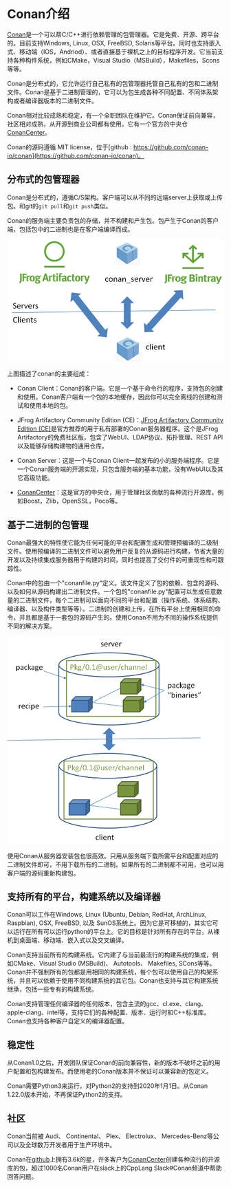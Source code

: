# Conan介绍

[Conan](https://docs.conan.io/en/latest/introduction.html)是一个可以帮C/C++进行依赖管理的包管理器。它是免费、开源、跨平台的。目前支持Windows, Linux, OSX, FreeBSD, Solaris等平台。同时也支持嵌入式、移动端（IOS，Andriod）、或者直接基于裸机之上的目标程序开发。它当前支持各种构件系统，例如CMake，Visual Studio（MSBuild），Makefiles，Scons等等。

Conan是分布式的，它允许运行自己私有的包管理器托管自己私有的包和二进制文件。Conan是基于二进制管理的，它可以为包生成各种不同配置、不同体系架构或者编译器版本的二进制文件。

Conan相对比较成熟和稳定，有一个全职团队在维护它。Conan保证前向兼容，社区相对成熟，从开源到商业公司都有使用。它有一个官方的中央仓 [ConanCenter](https://conan.io/center/)。

Conan的源码遵循 MIT license，位于[github : https://github.com/conan-io/conan](https://github.com/conan-io/conan)。

## 分布式的包管理器

Conan是分布式的，遵循C/S架构。客户端可以从不同的远端server上获取或上传包。和git的`git pull`和`git push`类似。

Conan的服务端主要负责包的存储，并不构建和产生包。包产生于Conan的客户端，包括包中的二进制也是在客户端编译而成。

![conan system](./images/conan-systems.png)

上图描述了conan的主要组成：

- Conan Client：Conan的客户端。它是一个基于命令行的程序，支持包的创建和使用。Conan客户端有一个包的本地缓存，因此你可以完全离线的创建和测试和使用本地的包。

- JFrog Artifactory Community Edition (CE)：[JFrog Artifactory Community Edition (CE)](https://conan.io/downloads.html)是官方推荐的用于私有部署的Conan服务器程序。这个是JFrog Artifactory的免费社区版，包含了WebUI、LDAP协议、拓扑管理、REST API以及能够存储构建物的通用仓库。

- Conan Server：这是一个与Conan Client一起发布的小的服务端程序。它是一个Conan服务端的开源实现，只包含服务端的基本功能，没有WebUI以及其它高级功能。

- [ConanCenter](https://conan.io/center/)：这是官方的中央仓，用于管理社区贡献的各种流行开源库，例如Boost，Zlib，OpenSSL，Poco等。

## 基于二进制的包管理

Conan最强大的特性使它能为任何可能的平台和配置生成和管理预编译的二级制文件。使用预编译的二进制文件可以避免用户反复的从源码进行构建，节省大量的开发以及持续集成服务器用于构建的时间，同时也提高了交付件的可重现性和可跟踪性。

Conan中的包由一个"conanfile.py"定义。该文件定义了包的依赖、包含的源码、以及如何从源码构建出二进制文件。一个包的"conanfile.py"配置可以生成任意数量的二进制文件，每个二进制可以面向不同的平台和配置（操作系统、体系结构、编译器、以及构件类型等等）。二进制的创建和上传，在所有平台上使用相同的命令，并且都是基于一套包的源码产生的。使用Conan不用为不同的操作系统提供不同的解决方案。

![Conan二进制管理](./images/conan-binary_mgmt.png)

使用Conan从服务器安装包也很高效。只用从服务端下载所需平台和配置对应的二进制文件即可，不用下载所有的二进制。如果所有的二进制都不可用，也可以用客户端的源码重新构建包。

## 支持所有的平台，构建系统以及编译器

Conan可以工作在Windows, Linux (Ubuntu, Debian, RedHat, ArchLinux, Raspbian), OSX, FreeBSD, 以及 SunOS系统上。因为它是可移植的，其实它可以运行在所有可以运行python的平台上。它的目标是针对所有存在的平台，从裸机到桌面端、移动端、嵌入式以及交叉编译。

Conan支持当前所有的构建系统。它内建了与当前最流行的构建系统的集成，例如CMake、Visual Studio (MSBuild)、 Autotools、 Makefiles, SCons等等。Conan并不强制所有的包都是用相同的构建系统，每个包可以使用自己的构架系统，并且可以依赖于使用不同构建系统的其它包。Conan也支持与其它构建系统继承，包括一些专有的构建系统。

Conan支持管理任何编译器的任何版本，包含主流的gcc、cl.exe、clang、apple-clang、intel等，支持它们的各种配置、版本、运行时和C++标准库。Conan也支持各种客户自定义的编译器配置。

## 稳定性

从Conan1.0之后，开发团队保证Conan的前向兼容性，新的版本不破坏之前的用户配置和包构建发布。而使用老的Conan版本并不保证可以兼容新的包定义。

Conan需要Python3来运行，对Python2的支持到2020年1月1日。从Conan 1.22.0版本开始，不再保证Python2的支持。

## 社区

Conan当前被 Audi、 Continental、 Plex、 Electrolux、 Mercedes-Benz等公司以及全球数万开发者用于生产环境中。

Conan在[github](https://github.com/conan-io/conan)上拥有3.6k的星，许多客户为[ConanCenter](https://conan.io/center/)创建各种流行的开源库的包，超过1000名Conan用户在slack上的CppLang Slack#Conan频道中帮助回答问题。

